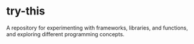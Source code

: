 # try-this
A repository for experimenting with frameworks, libraries, and functions, and exploring different programming concepts.
